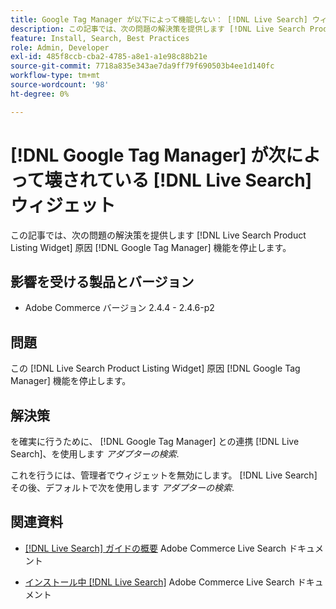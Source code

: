 ```yaml
---
title: Google Tag Manager が以下によって機能しない： [!DNL Live Search] ウィジェット
description: この記事では、次の問題の解決策を提供します [!DNL Live Search Product Listing Widget] 原因 [!DNL Google Tag Manager] 機能を停止します。
feature: Install, Search, Best Practices
role: Admin, Developer
exl-id: 485f8ccb-cba2-4785-a8e1-a1e98c88b21e
source-git-commit: 7718a835e343ae7da9ff79f690503b4ee1d140fc
workflow-type: tm+mt
source-wordcount: '98'
ht-degree: 0%

---
```


# [!DNL Google Tag Manager] が次によって壊されている [!DNL Live Search] ウィジェット

この記事では、次の問題の解決策を提供します [!DNL Live Search Product Listing Widget] 原因 [!DNL Google Tag Manager] 機能を停止します。

## 影響を受ける製品とバージョン

* Adobe Commerce バージョン 2.4.4 - 2.4.6-p2

## 問題

この [!DNL Live Search Product Listing Widget] 原因 [!DNL Google Tag Manager] 機能を停止します。

## 解決策

を確実に行うために、 [!DNL Google Tag Manager] との連携 [!DNL Live Search]、を使用します *アダプターの検索*.

これを行うには、管理者でウィジェットを無効にします。 [!DNL Live Search] その後、デフォルトで次を使用します *アダプターの検索*.

## 関連資料

* [[!DNL Live Search] ガイドの概要](https://experienceleague.adobe.com/docs/commerce-merchant-services/live-search/guide-overview.html) Adobe Commerce Live Search ドキュメント

* [インストール中 [!DNL Live Search]](https://experienceleague.adobe.com/docs/commerce-merchant-services/live-search/onboard/install.html) Adobe Commerce Live Search ドキュメント
